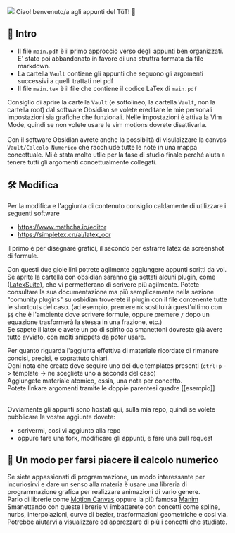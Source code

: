 ![](https://github.com/Omixxx/calcolo-numerico/blob/master/appunti.gif)
Ciao! benvenuto/a agli appunti del TüT! 🥳
 

## 🐸 Intro 

- Il file `main.pdf` è il primo approccio verso degli appunti ben organizzati. E' stato poi abbandonato in favore di una struttra formata da file markdown.<br>
- La cartella `Vault` contiene gli appunti che seguono gli argomenti successivi a quelli trattati nel pdf <br>
- Il file `main.tex` è il file che contiene il codice LaTex di `main.pdf` <br>

Consiglio di aprire la cartella `Vault` (e sottolineo, la cartella `Vault`, non la cartella root) dal software Obsidian se volete ereditare le mie personali impostazioni sia 
grafiche che funzionali. Nelle impostazioni è attiva la Vim Mode, quindi se non volete usare le vim motions dovrete disattivarla.  <br><br>
Con il software Obsidian avrete anche la possibiltà di visulaizzare la canvas `Vault/Calcolo Numerico` che racchiude tutte le note in una mappa concettuale. Mi è stata molto utlie
per la fase di studio finale perché aiuta a tenere tutti gli argomenti concettualmente collegati.


## 🛠️ Modifica

Per la modifica e l'aggiunta di contenuto consiglio caldamente di utilizzare i seguenti software

- https://www.mathcha.io/editor 
- https://simpletex.cn/ai/latex_ocr 

il primo è per disegnare grafici, il secondo per estrarre latex da screenshot di formule. 

Con questi due gioiellini potrete agilmente aggiungere appunti scritti da voi.<br>
Se aprite la cartella con obsidian saranno gia settati alcuni plugin, come ([LatexSuite](https://github.com/artisticat1/obsidian-latex-suite)), che vi 
permetterano di scrivere più agilmente. Potete consultare la sua documentazione ma più semplicemente nella sezione "comunity plugins" su osbidian troverete il plugin con il file contenente tutte le shortcuts del caso.
(ad esempio, premere `mk` sostituirà quest'ultimo con `$$` che è l'ambiente dove scrivere formule, oppure 
premere `/` dopo un equazione trasformerà la stessa in una frazione, etc.)  <br>
Se sapete il latex e avete un po di spirito da smanettoni dovreste già avere tutto avviato, con molti snippets da poter usare. <br>

Per quanto riguarda l'aggiunta effettiva di materiale ricordate di rimanere concisi, precisi, e soprattuto chiari. <br>
Ogni nota che create deve seguire uno dei due templates presenti (`ctrl+p` -> template -> ne scegliete uno a seconda del caso)<br>
Aggiungete materiale atomico, ossia, una nota per concetto.<br>
Potete linkare argomenti tramite le doppie parentesi quadre [[esempio]]<br><br>

Ovviamente gli appunti sono hostati qui, sulla mia repo, quindi se volete pubblicare le vostre aggiunte 
dovete: 
- scrivermi, cosi vi aggiunto alla repo
- oppure fare una fork, modificare gli appunti, e fare una pull request 


## 🎢 Un modo per farsi piacere il calcolo numerico
Se siete appassionati di programmazione, un modo interessante per incuriosirvi e dare un senso alla materia è usare una libreria di programmazione grafica 
per realizzare animazioni di vario genere.<br> 
Parlo di librerie come [Motion Canvas](https://motioncanvas.io/) oppure la più famosa [Manim](https://docs.manim.community/en/stable/) <br>
Smanettando con queste librerie vi imbatterete con concetti come spline, nurbs, interpolazioni, curve di bezier, trasformazioni geometriche e cosi via.
Potrebbe aiutarvi a visualizzare ed apprezzare di più i concetti che studiate.


